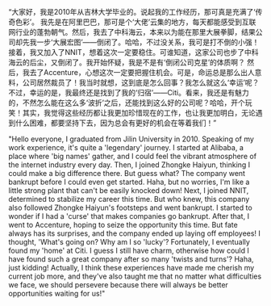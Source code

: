 “大家好，我是2010年从吉林大学毕业的。说起我的工作经历，那可真是充满了‘传奇色彩’。
我先是在阿里巴巴，那可是个‘大佬’云集的地方，每天都能感受到互联网行业的蓬勃朝气。然后，我去了中科海云，本来以为能在那里大展拳脚，结果公司却先我一步‘大展宏图’——倒闭了。哈哈，不过没关系，我可是打不倒的小强！
接着，我又加入了NNIT，想着这次一定要稳住。可谁知道，这家公司也步了中科海云的后尘，又倒闭了。我开始怀疑，我是不是有‘倒闭公司克星’的体质啊？
然后，我去了Accenture，心想这次一定要把握住机会。可是，命运总是那么出人意料，公司居然裁员了！我当时就想，这到底是怎么回事？我怎么就这么‘幸运’呢？
不过，幸运的是，我最终还是找到了我的‘归宿’——Citi。看来，我还是有魅力的，不然怎么能在这么多‘波折’之后，还能找到这么好的公司呢？哈哈，开个玩笑！其实，我觉得这些经历都让我更加珍惜现在的工作，也让我更加明白，无论遇到什么困难，都要坚持下去，因为总会有更好的机会在等着我们！”


"Hello everyone, I graduated from Jilin University in 2010. Speaking of my work experience, it's quite a 'legendary' journey.
I started at Alibaba, a place where 'big names' gather, and I could feel the vibrant atmosphere of the internet industry every day. Then, I joined Zhongke Haiyun, thinking I could make a big difference there. But guess what? The company went bankrupt before I could even get started. Haha, but no worries, I'm like a little strong plant that can't be easily knocked down!
Next, I joined NNIT, determined to stabilize my career this time. But who knew, this company also followed Zhongke Haiyun's footsteps and went bankrupt. I started to wonder if I had a 'curse' that makes companies go bankrupt.
After that, I went to Accenture, hoping to seize the opportunity this time. But fate always has its surprises, and the company ended up laying off employees! I thought, 'What's going on? Why am I so 'lucky'?
Fortunately, I eventually found my 'home' at Citi. I guess I still have charm, otherwise how could I have found such a great company after so many 'twists and turns'? Haha, just kidding! Actually, I think these experiences have made me cherish my current job more, and they've also taught me that no matter what difficulties we face, we should persevere because there will always be better opportunities waiting for us!"









